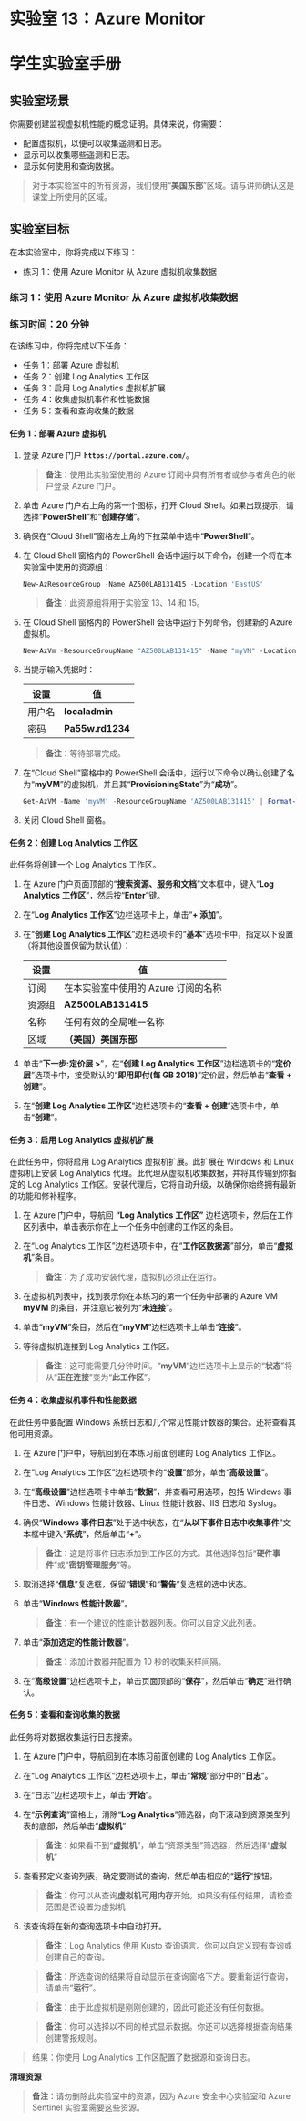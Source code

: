 ﻿---
lab:
    title: '13 - Azure Monitor'
    module: '模块 04 - 管理安全操作'
---

# 实验室 13：Azure Monitor
# 学生实验室手册

## 实验室场景

你需要创建监视虚拟机性能的概念证明。具体来说，你需要：

- 配置虚拟机，以便可以收集遥测和日志。
- 显示可以收集哪些遥测和日志。
- 显示如何使用和查询数据。 

> 对于本实验室中的所有资源，我们使用“**美国东部**”区域。请与讲师确认这是课堂上所使用的区域。 

## 实验室目标

在本实验室中，你将完成以下练习：

- 练习 1：使用 Azure Monitor 从 Azure 虚拟机收集数据

### 练习 1：使用 Azure Monitor 从 Azure 虚拟机收集数据

### 练习时间：20 分钟

在该练习中，你将完成以下任务： 

- 任务 1：部署 Azure 虚拟机 
- 任务 2：创建 Log Analytics 工作区
- 任务 3：启用 Log Analytics 虚拟机扩展
- 任务 4：收集虚拟机事件和性能数据
- 任务 5：查看和查询收集的数据 

#### 任务 1：部署 Azure 虚拟机

1. 登录 Azure 门户 **`https://portal.azure.com/`**。

    >**备注**：使用此实验室使用的 Azure 订阅中具有所有者或参与者角色的帐户登录 Azure 门户。

1. 单击 Azure 门户右上角的第一个图标，打开 Cloud Shell。如果出现提示，请选择“**PowerShell**”和“**创建存储**”。

1. 确保在“Cloud Shell”窗格左上角的下拉菜单中选中“**PowerShell**”。

1. 在 Cloud Shell 窗格内的 PowerShell 会话中运行以下命令，创建一个将在本实验室中使用的资源组：
  
    ```powershell
    New-AzResourceGroup -Name AZ500LAB131415 -Location 'EastUS'
    ```

    >**备注**：此资源组将用于实验室 13、14 和 15。 

1. 在 Cloud Shell 窗格内的 PowerShell 会话中运行下列命令，创建新的 Azure 虚拟机。 

    ```powershell
    New-AzVm -ResourceGroupName "AZ500LAB131415" -Name "myVM" -Location 'EastUS' -VirtualNetworkName "myVnet" -SubnetName "mySubnet" -SecurityGroupName   "myNetworkSecurityGroup" -PublicIpAddressName "myPublicIpAddress" -OpenPorts 80,3389
    ```

1.  当提示输入凭据时：

    |设置|值|
    |---|---|
    |用户名|**localadmin**|
    |密码|**Pa55w.rd1234**|

    >**备注**：等待部署完成。 

1. 在“Cloud Shell”窗格中的 PowerShell 会话中，运行以下命令以确认创建了名为“**myVM**”的虚拟机，并且其“**ProvisioningState**”为“**成功**”。

    ```powershell
    Get-AzVM -Name 'myVM' -ResourceGroupName 'AZ500LAB131415' | Format-Table
    ```

1. 关闭 Cloud Shell 窗格。 

#### 任务 2：创建 Log Analytics 工作区

此任务将创建一个 Log Analytics 工作区。 

1. 在 Azure 门户页面顶部的“**搜索资源、服务和文档**”文本框中，键入“**Log Analytics 工作区**”，然后按“**Enter**”键。

1. 在“**Log Analytics 工作区**”边栏选项卡上，单击“**+ 添加**”。

1. 在“**创建 Log Analytics 工作区**”边栏选项卡的“**基本**”选项卡中，指定以下设置（将其他设置保留为默认值）：

    |设置|值|
    |---|---|
    |订阅|在本实验室中使用的 Azure 订阅的名称|
    |资源组|**AZ500LAB131415**|
    |名称|任何有效的全局唯一名称|
    |区域|**（美国）美国东部**|

1. 单击“**下一步:定价层 >**”，在“**创建 Log Analytics 工作区**”边栏选项卡的“**定价层**”选项卡中，接受默认的“**即用即付(每 GB 2018)**”定价层，然后单击“**查看 + 创建**”。

1. 在“**创建 Log Analytics 工作区**”边栏选项卡的“**查看 + 创建**”选项卡中，单击“**创建**”。

#### 任务 3：启用 Log Analytics 虚拟机扩展

在此任务中，你将启用 Log Analytics 虚拟机扩展。此扩展在 Windows 和 Linux 虚拟机上安装 Log Analytics 代理。此代理从虚拟机收集数据，并将其传输到你指定的 Log Analytics 工作区。安装代理后，它将自动升级，以确保你始终拥有最新的功能和修补程序。 

1. 在 Azure 门户中，导航回 **“Log Analytics 工作区”** 边栏选项卡，然后在工作区列表中，单击表示你在上一个任务中创建的工作区的条目。

1. 在“Log Analytics 工作区”边栏选项卡中，在“**工作区数据源**”部分，单击“**虚拟机**”条目。

    >**备注**：为了成功安装代理，虚拟机必须正在运行。

1. 在虚拟机列表中，找到表示你在本练习的第一个任务中部署的 Azure VM **myVM** 的条目，并注意它被列为“**未连接**”。

1. 单击“**myVM**”条目，然后在“**myVM**”边栏选项卡上单击“**连接**”。 

1. 等待虚拟机连接到 Log Analytics 工作区。

    >**备注**：这可能需要几分钟时间。“**myVM**”边栏选项卡上显示的“**状态**”将从“**正在连接**”变为“**此工作区**”。 

#### 任务 4：收集虚拟机事件和性能数据

在此任务中要配置 Windows 系统日志和几个常见性能计数器的集合。还将查看其他可用资源。

1. 在 Azure 门户中，导航回到在本练习前面创建的 Log Analytics 工作区。

1. 在“Log Analytics 工作区”边栏选项卡的“**设置**”部分，单击“**高级设置**”。

1. 在“**高级设置**”边栏选项卡中单击“**数据**”，并查看可用选项，包括 Windows 事件日志、Windows 性能计数器、Linux 性能计数器、IIS 日志和 Syslog。 

1. 确保“**Windows 事件日志**”处于选中状态，在“**从以下事件日志中收集事件**”文本框中键入“**系统**”，然后单击“**+**”。

    >**备注**：这是将事件日志添加到工作区的方式。其他选择包括“**硬件事件**”或“**密钥管理服务**”等。  

1. 取消选择“**信息**”复选框，保留“**错误**”和“**警告**”复选框的选中状态。

1. 单击“**Windows 性能计数器**”。

    >**备注**：有一个建议的性能计数器列表。你可以自定义此列表。 

1. 单击“**添加选定的性能计数器**”。 

    >**备注**：添加计数器并配置为 10 秒的收集采样间隔。
  
1. 在“**高级设置**”边栏选项卡上，单击页面顶部的“**保存**”，然后单击“**确定**”进行确认。

#### 任务 5：查看和查询收集的数据

此任务将对数据收集运行日志搜索。 

1. 在 Azure 门户中，导航回到在本练习前面创建的 Log Analytics 工作区。

1. 在“Log Analytics 工作区”边栏选项卡上，单击“**常规**”部分中的“**日志**”。

1. 在“日志”边栏选项卡上，单击“**开始**”。  

1. 在“**示例查询**”窗格上，清除“**Log Analytics**”筛选器，向下滚动到资源类型列表的底部，然后单击“**虚拟机**”
    
    >**备注**：如果看不到“**虚拟机**”，单击“资源类型”筛选器，然后选择“**虚拟机**”

1. 查看预定义查询列表，确定要测试的查询，然后单击相应的“**运行**”按钮。

    >**备注**：你可以从查询**虚拟机可用内存**开始。如果没有任何结果，请检查范围是否设置为虚拟机

1. 该查询将在新的查询选项卡中自动打开。 

    >**备注**：Log Analytics 使用 Kusto 查询语言。你可以自定义现有查询或创建自己的查询。 

    >**备注**：所选查询的结果将自动显示在查询窗格下方。要重新运行查询，请单击“**运行**”。

    >**备注**：由于此虚拟机是刚刚创建的，因此可能还没有任何数据。 

    >**备注**：你可以选择以不同的格式显示数据。你还可以选择根据查询结果创建警报规则。

> 结果：你使用 Log Analytics 工作区配置了数据源和查询日志。 

**清理资源**

>**备注**：请勿删除此实验室中的资源，因为 Azure 安全中心实验室和 Azure Sentinel 实验室需要这些资源。
 
